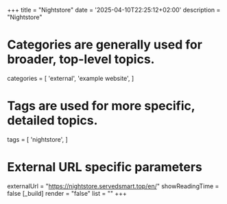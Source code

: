 +++
title = "Nightstore"
date = '2025-04-10T22:25:12+02:00'
description = "Nightstore"
# Categories are generally used for broader, top-level topics.
categories = [
 'external',
 'example website',
]
# Tags are used for more specific, detailed topics.
tags = [
 'nightstore',
]
# External URL specific parameters
externalUrl = "https://nightstore.servedsmart.top/en/"
showReadingTime = false
[_build]
render = "false"
list = ""
+++
